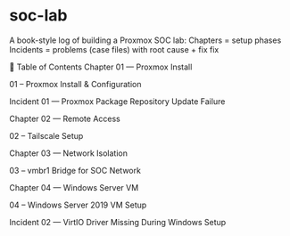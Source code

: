 # soc-lab
A book-style log of building a Proxmox SOC lab: Chapters = setup phases Incidents = problems (case files) with root cause + fix
fix

📖 Table of Contents
Chapter 01 — Proxmox Install

01 – Proxmox Install & Configuration

Incident 01 — Proxmox Package Repository Update Failure

Chapter 02 — Remote Access

02 – Tailscale Setup

Chapter 03 — Network Isolation

03 – vmbr1 Bridge for SOC Network

Chapter 04 — Windows Server VM

04 – Windows Server 2019 VM Setup

Incident 02 — VirtIO Driver Missing During Windows Setup
